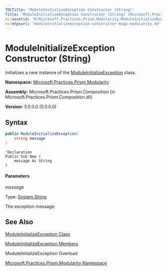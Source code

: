 ```yaml
---
TOCTitle: 'ModuleInitializeException Constructor (String)'
Title: 'ModuleInitializeException Constructor (String) (Microsoft.Practices.Prism.Modularity)'
ms:assetid: 'M:Microsoft.Practices.Prism.Modularity.ModuleInitializeException.\#ctor(System.String)'
ms:mtpsurl: 'moduleinitializeexception-constructor-mspp-modularity.md'
---
```


# ModuleInitializeException Constructor (String)

Initializes a new instance of the [ModuleInitializeException](/patterns-practices/reference/moduleinitializeexception-class-mspp-modularity) class.

**Namespace:** [Microsoft.Practices.Prism.Modularity](/patterns-practices/reference/mspp-modularity-namespace)  

**Assembly:** Microsoft.Practices.Prism.Composition (in Microsoft.Practices.Prism.Composition.dll)

**Version:** 5.0.0.0 (5.0.0.0)

## Syntax

```C#
public ModuleInitializeException(
	string message
)
```

```VB
'Declaration
Public Sub New ( 
	message As String
)
```

#### Parameters

*message*  

Type: [System.String](http://msdn.microsoft.com/en-us/library/s1wwdcbf)  

The exception message.

## See Also

[ModuleInitializeException Class](/patterns-practices/reference/moduleinitializeexception-class-mspp-modularity)

[ModuleInitializeException Members](/patterns-practices/reference/moduleinitializeexception-members-mspp-modularity)

ModuleInitializeException Overload

[Microsoft.Practices.Prism.Modularity Namespace](/patterns-practices/reference/mspp-modularity-namespace)
